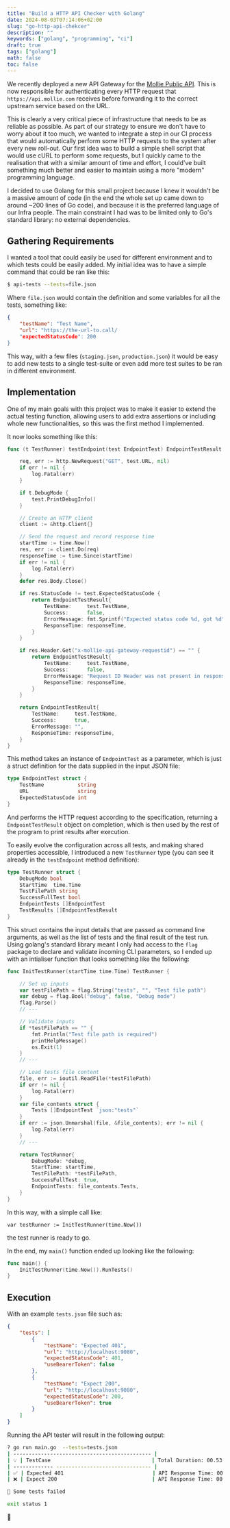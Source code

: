 ```yaml
---
title: "Build a HTTP API Checker with Golang"
date: 2024-08-03T07:14:06+02:00
slug: "go-http-api-chekcer"
description: ""
keywords: ["golang", "programming", "ci"]
draft: true
tags: ["golang"]
math: false
toc: false
---
```


We recently deployed a new API Gateway for the [Mollie Public API](https://docs.mollie.com/reference/overview). This is now responsible for authenticating every HTTP request that `https://api.mollie.com` receives before forwarding it to the correct upstream service based on the URL.

This is clearly a very critical piece of infrastructure that needs to be as reliable as possible. As part of our strategy to ensure we don't have to worry about it too much, we wanted to integrate a step in our CI process that would automatically perform some HTTP requests to the system after every new roll-out. Our first idea was to build a simple shell script that would use cURL to perform some requests, but I quickly came to the realisation that with a similar amount of time and effort, I could've built something much better and easier to maintain using a more "modern" programming language.

I decided to use Golang for this small project because I knew it wouldn't be a massive amount of code (in the end the whole set up came down to around ~200 lines of Go code), and because it is the preferred language of our Infra people. The main constraint I had was to be limited only to Go's standard library: no external dependencies.

## Gathering Requirements

I wanted a tool that could easily be used for different environment and to which tests could be easily added. My initial idea was to have a simple command that could be ran like this:

```bash
$ api-tests --tests=file.json
```

Where `file.json` would contain the definition and some variables for all the tests, something like:

```json
{
    "testName": "Test Name",
    "url": "https://the-url-to.call/
    "expectedStatusCode": 200
}
```

This way, with a few files (`staging.json`, `production.json`) it would be easy to add new tests to a single test-suite or even add more test suites to be ran in different environment.

## Implementation

One of my main goals with this project was to make it easier to extend the actual testing function, allowing users to add extra assertions or including whole new functionalities, so this was the first method I implemented. 

It now looks something like this:

```go
func (t TestRunner) testEndpoint(test EndpointTest) EndpointTestResult {

	req, err := http.NewRequest("GET", test.URL, nil)
	if err != nil {
		log.Fatal(err)
	}

	if t.DebugMode {
		test.PrintDebugInfo()
	}

	// Create an HTTP client
	client := &http.Client{}

	// Send the request and record response time
	startTime := time.Now()
	res, err := client.Do(req)
	responseTime := time.Since(startTime)
	if err != nil {
		log.Fatal(err)
	}
	defer res.Body.Close()

	if res.StatusCode != test.ExpectedStatusCode {
		return EndpointTestResult{
			TestName:     test.TestName,
			Success:      false,
			ErrorMessage: fmt.Sprintf("Expected status code %d, got %d", test.ExpectedStatusCode, res.StatusCode),
			ResponseTime: responseTime,
		}
	}

	if res.Header.Get("x-mollie-api-gateway-requestid") == "" {
		return EndpointTestResult{
			TestName:     test.TestName,
			Success:      false,
			ErrorMessage: "Request ID Header was not present in response",
			ResponseTime: responseTime,
		}
	}

	return EndpointTestResult{
		TestName:     test.TestName,
		Success:      true,
		ErrorMessage: "",
		ResponseTime: responseTime,
	}
}
```

This method takes an instance of `EndpointTest` as a parameter, which is just a struct definition for the data supplied in the input JSON file:

```go
type EndpointTest struct {
	TestName           string
	URL                string
	ExpectedStatusCode int
}
```

And performs the HTTP request according to the specification, returning a `EndpointTestResult` object on completion, which is then used by the rest of the program to print results after execution.

To easily evolve the configuration across all tests, and making shared properties accessible, I introduced a new `TestRunner` type (you can see it already in the `testEndpoint` method definition):

```go
type TestRunner struct {
	DebugMode bool
	StartTime  time.Time
	TestFilePath string
	SuccessFullTest bool
	EndpointTests []EndpointTest
	TestResults []EndpointTestResult
}
```

This struct contains the input details that are passed as command line arguments, as well as the list of tests and the final result of the test run. Using golang's standard library meant I only had access to the `flag` package to declare and validate incoming CLI parameters, so I ended up with an intialiser function that looks something like the following:

```go
func InitTestRunner(startTime time.Time) TestRunner {

	// Set up inputs
	var testFilePath = flag.String("tests", "", "Test file path")
	var debug = flag.Bool("debug", false, "Debug mode")
	flag.Parse()
	// ---

	// Validate inputs
	if *testFilePath == "" {
		fmt.Println("Test file path is required")
		printHelpMessage()
		os.Exit(1)
	}
	// ---

	// Load tests file content
	file, err := ioutil.ReadFile(*testFilePath)
	if err != nil {
		log.Fatal(err)
	}
	var file_contents struct {
		Tests []EndpointTest `json:"tests"`
	}
	if err := json.Unmarshal(file, &file_contents); err != nil {
		log.Fatal(err)
	}
	// ---

	return TestRunner{
		DebugMode: *debug,
		StartTime: startTime,
		TestFilePath: *testFilePath,
		SuccessFullTest: true,
		EndpointTests: file_contents.Tests,
	}	
}
```

In this way, with a simple call like:

```golang
var testRunner := InitTestRunner(time.Now())
```

the test runner is ready to go.

In the end, my `main()` function ended up looking like the following:

```go
func main() {
	InitTestRunner(time.Now()).RunTests()
}
```

## Execution

With an example `tests.json` file such as:

```json
{
    "tests": [
        {
            "testName": "Expected 401",
            "url": "http://localhost:9080",
            "expectedStatusCode": 401,
            "useBearerToken": false
        },
        {
            "testName": "Expect 200",
            "url": "http://localhost:9080",
            "expectedStatusCode": 200,
            "useBearerToken": true
        }
    ]
}
```

Running the API tester will result in the following output:

```bash
? go run main.go  --tests=tests.json             
| --------------------------------------------- |
| 💡 | TestCase                                 | Total Duration: 00.53s 
| ------------- ------------------------------- |
| ✅ | Expected 401                             | API Response Time: 00.47s |   
| ❌ | Expect 200                               | API Response Time: 00.06s | Expected status code 200, got 401  

🚨 Some tests failed

exit status 1
```

🥳
